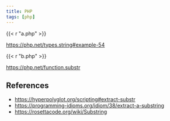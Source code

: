 ```yaml
---
title: PHP
tags: [php]
---
```


{{< r "a.php" >}}

<https://php.net/types.string#example-54>

{{< r "b.php" >}}

<https://php.net/function.substr>

## References

- <https://hyperpolyglot.org/scripting#extract-substr>
- <https://programming-idioms.org/idiom/38/extract-a-substring>
- <https://rosettacode.org/wiki/Substring>
